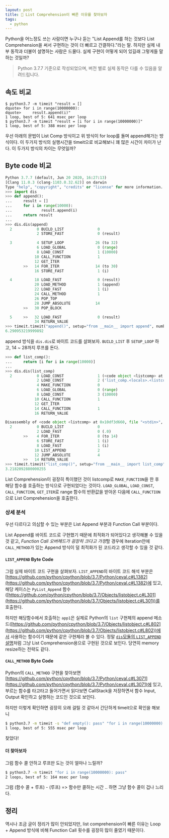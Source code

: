 ```yaml
---
layout: post
title: 🐍 List Comprehension이 빠른 이유를 찾아보자
tags:
  - python
---
```


Python을 어느정도 쓰는 사람이면 누구나 듣는 "List Append를 하는 것보다 List Comprehension을 써서 구현하는 것이 더 빠르고 간결하다."라는 말. 하지만 실제 내부 동작과 더불어 설명하는 사람은 드물다. 실제 구현이 어떻게 되어 있길래 그렇게들 말하는 것일까?

> Python 3.7.7 기준으로 작성되었으며, 버전 별로 실제 동작은 다를 수 있음을 알려드립니다.

## 속도 비교

```shell
$ python3.7 -m timeit "result = []
dquote> for i in range(10000000):
dquote>     result.append(i)"
1 loop, best of 5: 641 msec per loop
$ python3.7 -m timeit "result = [i for i in range(10000000)]"
1 loop, best of 5: 388 msec per loop
```

우선 아래의 문법이 List Comp 방식이고 위 방식이 for loop를 돌며 append해가는 방식이다. 이 두가지 방식의 실행시간을 timeit으로 비교해보니 꽤 많은 시간이 차이가 난다. 이 두가지 방식의 차이는 무엇일까?

## Byte code 비교

```python
Python 3.7.7 (default, Jun 20 2020, 16:27:13)
[Clang 11.0.3 (clang-1103.0.32.62)] on darwin
Type "help", "copyright", "credits" or "license" for more information.
>>> import dis
>>> def append():
...     result = []
...     for i in range(10000):
...             result.append(i)
...     return result
...
>>> dis.dis(append)
  2           0 BUILD_LIST               0
              2 STORE_FAST               0 (result)

  3           4 SETUP_LOOP              26 (to 32)
              6 LOAD_GLOBAL              0 (range)
              8 LOAD_CONST               1 (10000)
             10 CALL_FUNCTION            1
             12 GET_ITER
        >>   14 FOR_ITER                14 (to 30)
             16 STORE_FAST               1 (i)

  4          18 LOAD_FAST                0 (result)
             20 LOAD_METHOD              1 (append)
             22 LOAD_FAST                1 (i)
             24 CALL_METHOD              1
             26 POP_TOP
             28 JUMP_ABSOLUTE           14
        >>   30 POP_BLOCK

  5     >>   32 LOAD_FAST                0 (result)
             34 RETURN_VALUE
>>> timeit.timeit("append()", setup="from __main__ import append", number=10000)
6.290953219999892
```

append 방식을 `dis.dis`로 바이트 코드를 살펴보자. `BUILD_LIST` 후 `SETUP_LOOP` 하고, 14 ~ 28까지 루프를 돈다.

```python
>>> def list_comp():
...     return [i for i in range(10000)]
...
>>> dis.dis(list_comp)
  2           0 LOAD_CONST               1 (<code object <listcomp> at 0x10df3d660, file "<stdin>", line 2>)
              2 LOAD_CONST               2 ('list_comp.<locals>.<listcomp>')
              4 MAKE_FUNCTION            0
              6 LOAD_GLOBAL              0 (range)
              8 LOAD_CONST               3 (10000)
             10 CALL_FUNCTION            1
             12 GET_ITER
             14 CALL_FUNCTION            1
             16 RETURN_VALUE

Disassembly of <code object <listcomp> at 0x10df3d660, file "<stdin>", line 2>:
  2           0 BUILD_LIST               0
              2 LOAD_FAST                0 (.0)
        >>    4 FOR_ITER                 8 (to 14)
              6 STORE_FAST               1 (i)
              8 LOAD_FAST                1 (i)
             10 LIST_APPEND              2
             12 JUMP_ABSOLUTE            4
        >>   14 RETURN_VALUE
>>> timeit.timeit("list_comp()", setup="from __main__ import list_comp", number=10000)
3.2182092880000255
```

List Comprehension이 굉장히 특이했던 것이 listcomp로 `MAKE_FUNCTION`을 한 후 해당 함수를 호출하는 방식으로 구현되었다는 것이다. `LOAD_GLOBAL`, `LOAD_CONST`, `CALL_FUNCTION`, `GET_ITER`로 range 함수의 반환값을 받아온 다음에 `CALL_FUNCTION`으로 List Comprehension을 호출한다.

### 상세 분석

우선 다르다고 의심할 수 있는 부분은 List Append 부분과 Function Call 부분이다.

List Append를 바이트 코드로 구현했기 때문에 최적화가 되어있다고 생각해볼 수 있을 것 같고, *Function Call 오버헤드가 굉장히 크다고 가정*할 경우에 Iteration안에 `CALL_METHOD`가 있는 Append 방식이 덜 최적화가 된 코드라고 생각할 수 있을 것 같다.

#### `LIST_APPEND` Byte Code

그럼 실제 바이트 코드 구현을 살펴보자. `LIST_APPEND`의 바이트 코드 해석 부분은 [https://github.com/python/cpython/blob/3.7/Python/ceval.c#L1382](https://github.com/python/cpython/blob/3.7/Python/ceval.c#L1382)에 있고, 해당 케이스는 `PyList_Append` 함수([https://github.com/python/cpython/blob/3.7/Objects/listobject.c#L301](https://github.com/python/cpython/blob/3.7/Objects/listobject.c#L301))를 호출한다.

하지만 해당함수에서 호출하는 `app1`은 실제로 Python의 `list` 구현체의 append 메소드([https://github.com/python/cpython/blob/3.7/Objects/listobject.c#L802](https://github.com/python/cpython/blob/3.7/Objects/listobject.c#L802))에서 사용하는 함수이기 때문에 같은 구현체라 볼 수 있다. 정말 [`dis`모듈의 `LIST_APPEND` 설명](https://docs.python.org/3.7/library/dis.html#opcode-LIST_APPEND)처럼 그냥 List Comprehension용으로 구현된 것으로 보인다. 당연히 memory resize하는 전략도 같다.

#### `CALL_METHOD` Byte Code

Python의 `CALL_METHOD` 구현을 찾아보면 [https://github.com/python/cpython/blob/3.7/Python/ceval.c#L3071](https://github.com/python/cpython/blob/3.7/Python/ceval.c#L3071)에 있고, 부르는 함수를 타고타고 들어가면서 읽다보면 CallStack을 저장하면서 함수 Input, Output 확인하고 실행하는 코드인 것으로 보인다.

하지만 이렇게 확인하면 굉장히 오래 걸릴 것 같아서 간단하게 timeit으로 확인을 해보니

```sh
$ python3.7 -m timeit -s "def empty(): pass" "for i in range(10000000): empty()"
1 loop, best of 5: 555 msec per loop
```

찾았다!

#### 더 찾아보자

그럼 함수 콜 안하고 루프만 도는 것이 얼마나 느릴까?

```sh
$ python3.7 -m timeit "for i in range(10000000): pass"
2 loops, best of 5: 164 msec per loop
```

그럼 (함수 콜 + 루프) - (루프) => 함수만 콜하는 시간 .. 하면 그냥 함수 콜이 겁나 느리다.

## 정리

역시나 조금 글이 정리가 많이 안되었지만, list comprehension이 빠른 이유는 Loop + Append 방식에 비해 Function Call 횟수를 굉장히 많이 줄였기 때문이다.
